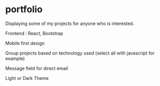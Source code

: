 # portfolio

Displaying some of my projects for anyone who is interested.

Frontend : React, Bootstrap

Mobile first design

Group projects based on technology used (select all with javascript for example)

Message field for direct email

Light or Dark Theme

